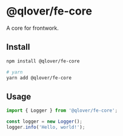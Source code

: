 # @qlover/fe-core

A core for frontwork.

## Install

```bash
npm install @qlover/fe-core

# yarn
yarn add @qlover/fe-core
```

## Usage

```typescript
import { Logger } from '@qlover/fe-core';

const logger = new Logger();
logger.info('Hello, world!');
```
